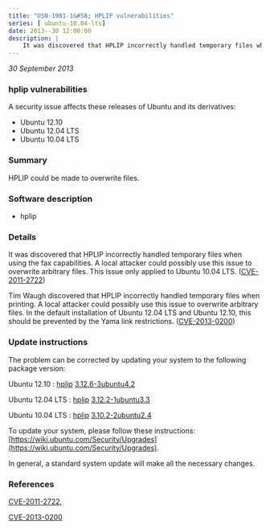 ```yaml
---
title: "USN-1981-1&#58; HPLIP vulnerabilities"
series: [ ubuntu-10.04-lts]
date: 2013--30 12:00:00
description: |
    It was discovered that HPLIP incorrectly handled temporary files when using the fax capabilities. A local attacker could possibly use this issue to overwrite arbitrary files. This issue only applied to Ubuntu 10.04 LTS. ([CVE-2011-2722](http://people.ubuntu.com/~ubuntu-security/cve/CVE-2011-2722))
--- 
```

 
 

*30 September 2013*

### hplip vulnerabilities

A security issue affects these releases of Ubuntu and its derivatives:

* Ubuntu 12.10
* Ubuntu 12.04 LTS
* Ubuntu 10.04 LTS

### Summary

HPLIP could be made to overwrite files. 

### Software description

* hplip 

### Details

It was discovered that HPLIP incorrectly handled temporary files when using the fax capabilities. A local attacker could possibly use this issue to overwrite arbitrary files. This issue only applied to Ubuntu 10.04 LTS. ([CVE-2011-2722](http://people.ubuntu.com/~ubuntu-security/cve/CVE-2011-2722))

Tim Waugh discovered that HPLIP incorrectly handled temporary files when printing. A local attacker could possibly use this issue to overwrite arbitrary files. In the default installation of Ubuntu 12.04 LTS and Ubuntu 12.10, this should be prevented by the Yama link restrictions. ([CVE-2013-0200](http://people.ubuntu.com/~ubuntu-security/cve/CVE-2013-0200)) 

### Update instructions

The problem can be corrected by updating your system to the following package version:

Ubuntu 12.10
 : [hplip](https://launchpad.net/ubuntu/+source/hplip) <span> [3.12.6-3ubuntu4.2](https://launchpad.net/ubuntu/+source/hplip/3.12.6-3ubuntu4.2) </span> 

Ubuntu 12.04 LTS
 : [hplip](https://launchpad.net/ubuntu/+source/hplip) <span> [3.12.2-1ubuntu3.3](https://launchpad.net/ubuntu/+source/hplip/3.12.2-1ubuntu3.3) </span> 

Ubuntu 10.04 LTS
 : [hplip](https://launchpad.net/ubuntu/+source/hplip) <span> [3.10.2-2ubuntu2.4](https://launchpad.net/ubuntu/+source/hplip/3.10.2-2ubuntu2.4) </span> 

To update your system, please follow these instructions: [https://wiki.ubuntu.com/Security/Upgrades](https://wiki.ubuntu.com/Security/Upgrades).

In general, a standard system update will make all the necessary changes. 

### References

 
 [CVE-2011-2722](http://people.ubuntu.com/~ubuntu-security/cve/CVE-2011-2722), 

 [CVE-2013-0200](http://people.ubuntu.com/~ubuntu-security/cve/CVE-2013-0200)
 

